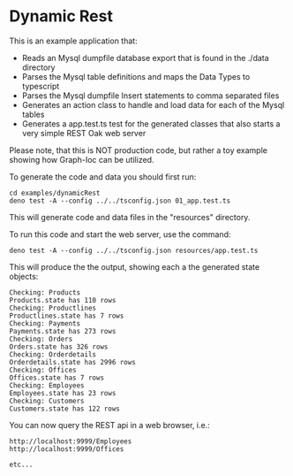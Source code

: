 # Dynamic Rest

This is an example application that:

- Reads an Mysql dumpfile database export that is found in the ./data directory
- Parses the Mysql table definitions and maps the Data Types to typescript
- Parses the Mysql dumpfile Insert statements to comma separated files 
- Generates an action class to handle and load data for each of the Mysql tables
- Generates a app.test.ts test for the generated classes that also starts a very simple REST Oak web server

Please note, that this is NOT production code, but rather a toy example showing how Graph-Ioc can be utilized.

To generate the code and data you should first run:

```
cd examples/dynamicRest
deno test -A --config ../../tsconfig.json 01_app.test.ts      
```
This will generate code and data files in the "resources" directory.

To run this code and start the web server, use the command:

```
deno test -A --config ../../tsconfig.json resources/app.test.ts
```
This will produce the the output, showing each a the generated state objects: 
```
Checking: Products
Products.state has 110 rows
Checking: Productlines
Productlines.state has 7 rows
Checking: Payments
Payments.state has 273 rows
Checking: Orders
Orders.state has 326 rows
Checking: Orderdetails
Orderdetails.state has 2996 rows
Checking: Offices
Offices.state has 7 rows
Checking: Employees
Employees.state has 23 rows
Checking: Customers
Customers.state has 122 rows
```
You can now query the REST api in a web browser, i.e.:
```
http://localhost:9999/Employees
http://localhost:9999/Offices

etc...
```
